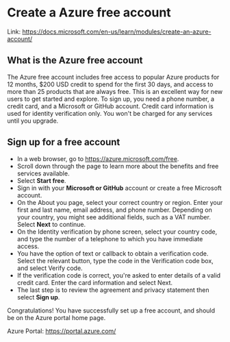 # Create a Azure free account

Link: <https://docs.microsoft.com/en-us/learn/modules/create-an-azure-account/>

## What is the Azure free account

The Azure free account includes free access to popular Azure products for 12 months,
\$200 USD credit to spend for the first 30 days, and access to more than 25 products
that are always free. This is an excellent way for new users to get started and explore.
To sign up, you need a phone number, a credit card, and a Microsoft or GitHub account.
Credit card information is used for identity verification only. You won't be charged for
any services until you upgrade.

## Sign up for a free account

- In a web browser, go to <https://azure.microsoft.com/free>.
- Scroll down through the page to learn more about the benefits and free services available.
- Select **Start free**.
- Sign in with your **Microsoft or GitHub** account or create a free Microsoft account.
- On the About you page, select your correct country or region. Enter your first and last name, email
  address, and phone number. Depending on your country, you might see additional fields, such as a
  VAT number. Select **Next** to continue.
- On the Identity verification by phone screen, select your country code, and type the number of a telephone to
  which you have immediate access.
- You have the option of text or callback to obtain a verification code. Select the relevant button, type the
  code in the Verification code box, and select Verify code.
- If the verification code is correct, you're asked to enter details of a valid credit card. Enter the
  card information and select Next.
- The last step is to review the agreement and privacy statement then select **Sign up**.

Congratulations! You have successfully set up a free account, and should be on the Azure portal home page.

Azure Portal: <https://portal.azure.com/>
